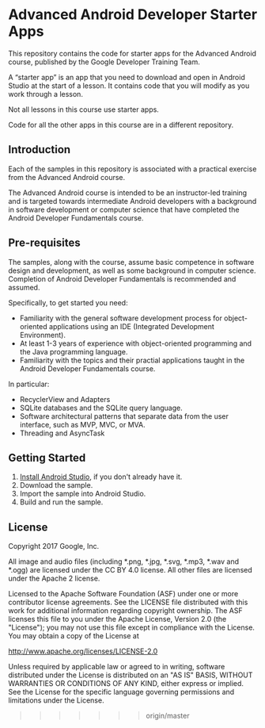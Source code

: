 Advanced Android Developer Starter Apps
=======================================

This repository contains the code for starter apps for the
Advanced Android course, published by the Google Developer Training Team.

A “starter app” is an app that you need to download and open in Android Studio
at the start of a lesson. It contains code that you will modify as you
work through a lesson.

Not all lessons in this course use starter apps.

Code for all the other apps in this course are in a different repository.

Introduction
------------

Each of the samples in this repository is associated with a practical exercise
from the Advanced Android course.

The Advanced Android course is intended to be an instructor-led training
and is targeted towards intermediate Android developers with a
background in software development or computer science that have
completed the Android Developer Fundamentals course.

Pre-requisites
--------------

The samples, along with the course, assume basic competence in software
design and development, as well as some background in computer science.
Completion of Android Developer Fundamentals is recommended and assumed.

Specifically, to get started you need:

- Familiarity with the general software development process for object-oriented
applications using an IDE (Integrated Development Environment).
- At least 1-3 years of experience with object-oriented programming and
the Java programming language.
- Familiarity with the topics and their practial applications taught
in the Android Developer Fundamentals course.

In particular:

- RecyclerView and Adapters
- SQLite databases and the SQLite query language.
- Software architectural patterns that separate data from the user interface,
such as MVP, MVC, or MVA.
- Threading and AsyncTask


Getting Started
---------------

1. [Install Android Studio](https://developer.android.com/studio/install.html),
if you don't already have it.
2. Download the sample.
2. Import the sample into Android Studio.
3. Build and run the sample.

License
-------

Copyright 2017 Google, Inc.

All image and audio files (including *.png, *.jpg, *.svg, *.mp3, *.wav
and *.ogg) are licensed under the CC BY 4.0 license. All other files are
licensed under the Apache 2 license.

Licensed to the Apache Software Foundation (ASF) under one or more contributor
license agreements.  See the LICENSE file distributed with this work for
additional information regarding copyright ownership.  The ASF licenses this
file to you under the Apache License, Version 2.0 (the "License"); you may not
use this file except in compliance with the License.  You may obtain a copy of
the License at

  http://www.apache.org/licenses/LICENSE-2.0

Unless required by applicable law or agreed to in writing, software
distributed under the License is distributed on an "AS IS" BASIS, WITHOUT
WARRANTIES OR CONDITIONS OF ANY KIND, either express or implied.  See the
License for the specific language governing permissions and limitations under
the License.
>>>>>>> origin/master
